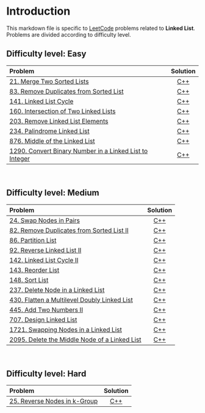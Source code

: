 # Introduction
This markdown file is specific to [LeetCode](https://leetcode.com/) problems related to **Linked List**. Problems are divided according to difficulty level. 

## Difficulty level: Easy
| Problem | Solution |
| :---         |          :---: |
|  [21. Merge Two Sorted Lists](https://leetcode.com/problems/merge-two-sorted-lists/description/)     | [C++](https://leetcode.com/problems/merge-two-sorted-lists/submissions/870696858/) |
|  [83. Remove Duplicates from Sorted List](https://leetcode.com/problems/remove-duplicates-from-sorted-list/description/)     | [C++](https://leetcode.com/problems/remove-duplicates-from-sorted-list/submissions/870664428/) |
|  [141. Linked List Cycle](https://leetcode.com/problems/linked-list-cycle/description/)     | [C++](https://leetcode.com/problems/linked-list-cycle/submissions/871213401/) |
|  [160. Intersection of Two Linked Lists](https://leetcode.com/problems/intersection-of-two-linked-lists/description/)     | [C++](https://leetcode.com/problems/intersection-of-two-linked-lists/submissions/874147640/) |
|  [203. Remove Linked List Elements](https://leetcode.com/problems/remove-linked-list-elements/description/)     | [C++](https://leetcode.com/problems/remove-linked-list-elements/submissions/874143598/) |
|  [234. Palindrome Linked List](https://leetcode.com/problems/palindrome-linked-list/description/)     | [C++](https://leetcode.com/problems/palindrome-linked-list/submissions/872912845/) |
|  [876. Middle of the Linked List](https://leetcode.com/problems/middle-of-the-linked-list/description/)     | [C++](https://leetcode.com/problems/middle-of-the-linked-list/submissions/871970392/) |
|  [1290. Convert Binary Number in a Linked List to Integer](https://leetcode.com/problems/convert-binary-number-in-a-linked-list-to-integer/description/)     | [C++](https://leetcode.com/problems/convert-binary-number-in-a-linked-list-to-integer/submissions/874911801/) |

</br>

## Difficulty level: Medium
| Problem | Solution |
| :---         |         :---: |
|  [24. Swap Nodes in Pairs](https://leetcode.com/problems/swap-nodes-in-pairs/description/)     | [C++](https://leetcode.com/problems/swap-nodes-in-pairs/solutions/3109998/iterative-and-recursive-solution/) |
|  [82. Remove Duplicates from Sorted List II](https://leetcode.com/problems/remove-duplicates-from-sorted-list-ii/description/)     | [C++](https://leetcode.com/problems/remove-duplicates-from-sorted-list-ii/solutions/3069954/easy-iterative-solution/) |
|  [86. Partition List](https://leetcode.com/problems/partition-list/description/)     | [C++](https://leetcode.com/problems/partition-list/submissions/880824550/) |
|  [92. Reverse Linked List II](https://leetcode.com/problems/reverse-linked-list-ii/description/)     | [C++](https://leetcode.com/problems/reverse-linked-list-ii/submissions/872185476/) |
|  [142. Linked List Cycle II](https://leetcode.com/problems/linked-list-cycle-ii/description/)     | [C++](https://leetcode.com/problems/linked-list-cycle-ii/submissions/871273440/) |
|  [143. Reorder List](https://leetcode.com/problems/reorder-list/description/)     | [C++](https://leetcode.com/problems/reorder-list/submissions/872948722/) |
|  [148. Sort List](https://leetcode.com/problems/sort-list/description/)     | [C++](https://leetcode.com/problems/sort-list/submissions/872074814/) |
|  [237. Delete Node in a Linked List](https://leetcode.com/problems/delete-node-in-a-linked-list/description/)     | [C++](https://leetcode.com/problems/delete-node-in-a-linked-list/submissions/876403863/) |
|  [430. Flatten a Multilevel Doubly Linked List](https://leetcode.com/problems/flatten-a-multilevel-doubly-linked-list/description/)     | [C++](https://leetcode.com/problems/flatten-a-multilevel-doubly-linked-list/submissions/) |
|  [445. Add Two Numbers II](https://leetcode.com/problems/add-two-numbers-ii/description/)     | [C++](https://leetcode.com/problems/add-two-numbers-ii/solutions/3061144/simple-solution-by-reversing-list/) |
|  [707. Design Linked List](https://leetcode.com/problems/design-linked-list/description/)     | [C++](https://leetcode.com/problems/design-linked-list/submissions/870581442/) |
|  [1721. Swapping Nodes in a Linked List](https://leetcode.com/problems/swapping-nodes-in-a-linked-list/description/)     | [C++](https://leetcode.com/problems/swapping-nodes-in-a-linked-list/submissions/876451416/) |
|  [2095. Delete the Middle Node of a Linked List](https://leetcode.com/problems/delete-the-middle-node-of-a-linked-list/description/)     | [C++](https://leetcode.com/problems/delete-the-middle-node-of-a-linked-list/solutions/3109985/my-obvious-solution/) |

</br>

## Difficulty level: Hard
| Problem | Solution |
| :---         |          :---: |
|  [25. Reverse Nodes in k-Group](https://leetcode.com/problems/reverse-nodes-in-k-group/description/)     | [C++](https://leetcode.com/problems/reverse-nodes-in-k-group/submissions/873581844/) |
